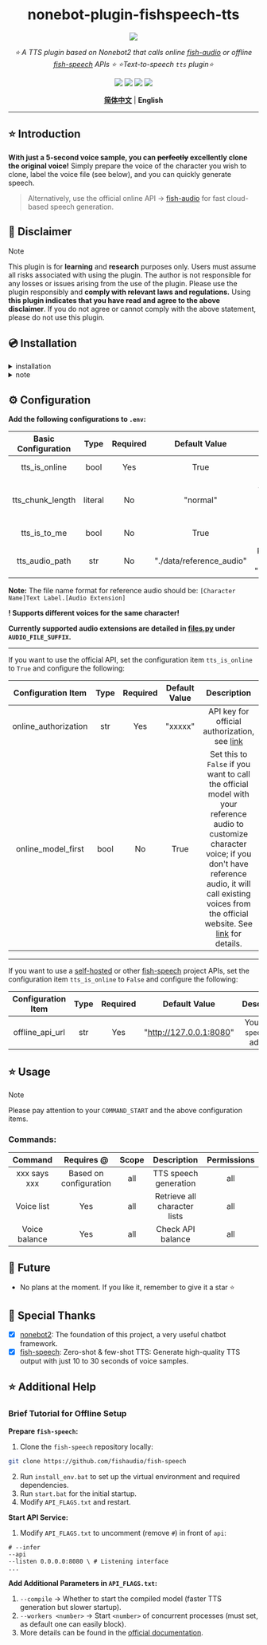 <div align="center">

# nonebot-plugin-fishspeech-tts

<a href="https://v2.nonebot.dev/store"><img src="https://count.getloli.com/get/@nonebot-plugin-fishspeech-tts?theme=asoul"></a>

_⭐ A TTS plugin based on Nonebot2 that calls online [fish-audio](https://fish.audio/zh-CN/) or offline [fish-speech](https://github.com/fishaudio/fish-speech) APIs ⭐_
_⭐Text-to-speech `tts` plugin⭐_

<a href="https://www.python.org/downloads/release/python-390/"><img src="https://img.shields.io/badge/python-3.10+-blue"></a>  <a href=""><img src="https://img.shields.io/badge/QQ-1141538825-yellow"></a> <a href="https://github.com/Cvandia/nonebot-plugin-game-torrent/blob/main/LICENCE"><img src="https://img.shields.io/badge/license-MIT-blue"></a> <a href="https://v2.nonebot.dev/"><img src="https://img.shields.io/badge/Nonebot2-2.2.0+-red"></a>

[**简体中文**](../README.md) | **English**
</div>

---

## ⭐ Introduction

**With just a 5-second voice sample, you can ~~perfectly~~ excellently clone the original voice!**
Simply prepare the voice of the character you wish to clone, label the voice file (see below), and you can quickly generate speech.

> Alternatively, use the official online API -> [fish-audio](https://fish.audio/zh-CN/) for fast cloud-based speech generation.

## 📜 Disclaimer

> [!note]
> This plugin is for **learning** and **research** purposes only. Users must assume all risks associated with using the plugin. The author is not responsible for any losses or issues arising from the use of the plugin. Please use the plugin responsibly and **comply with relevant laws and regulations.**
Using **this plugin indicates that you have read and agree to the above disclaimer**. If you do not agree or cannot comply with the above statement, please do not use this plugin.

## 💿 Installation

<details>
<summary>installation</summary>

**Using `pipx`:**
```bash
pipx install nonebot-plugin-fishspeech-tts -U
```
> [!note] Add this plugin to the `plugins = ["xxx"]` section in `pyproject.toml`.

**Using `nb-cli`:**
```bash
nb plugin install nonebot-plugin-fishspeech-tts -U
```

**Using `git clone` (not recommended):**
- Run the following command in the command prompt:
```bash
git clone https://github.com/Cvandia/nonebot-plugin-fishspeech-tts
```
- Copy the `nonebot-plugin-fishspeech-tts` folder to the `src/plugins` directory in the bot's root directory (or another name you used when creating the bot).
 </details>

 <details>
 <summary>note</summary>

Recommended mirror sites for download:

- Tsinghua Source: `https://pypi.tuna.tsinghua.edu.cn/simple`
- Alibaba Source: `https://mirrors.aliyun.com/pypi/simple/`

</details>

## ⚙️ Configuration

**Add the following configurations to `.env`:**

| Basic Configuration | Type | Required | Default Value | Description |
|:-----:|:----:|:----:|:---:|:----:|
| tts_is_online | bool | Yes | True | Whether to use the cloud API |
| tts_chunk_length | literal | No | "normal" | Audio chunk length for requests, defaults to normal; options: short, normal, long |
| tts_is_to_me | bool | No | True | Whether to respond only when mentioned |
| tts_audio_path | str | No | "./data/reference_audio" | Path for voice samples, defaults to "./data/reference_audio" |

**Note:** The file name format for reference audio should be: `[Character Name]Text Label.[Audio Extension]`

**! Supports different voices for the same character!**

**Currently supported audio extensions are detailed in [files.py](./nonebot_plugin_fishspeech_tts/files.py) under `AUDIO_FILE_SUFFIX`.**

---

If you want to use the official API, set the configuration item `tts_is_online` to `True` and configure the following:

| Configuration Item | Type | Required | Default Value | Description |
|:-----:|:----:|:----:|:---:|:----:|
| online_authorization | str | Yes | "xxxxx" | API key for official authorization, see [link](https://fish.audio/zh-CN/go-api/api-keys/) |
| online_model_first | bool | No | True | Set this to `False` if you want to call the official model with your reference audio to customize character voice; if you don't have reference audio, it will call existing voices from the official website. See [link](https://fish.audio/zh-CN/) for details. |

---

If you want to use a [self-hosted](#offline-setup-fish-speech) or other [fish-speech](https://github.com/fishaudio/fish-speech) project APIs, set the configuration item `tts_is_online` to `False` and configure the following:

| Configuration Item | Type | Required | Default Value | Description |
|:----:|:----:|:----:|:---:|:----:|
| offline_api_url | str | Yes | "http://127.0.0.1:8080" | Your `fish-speech` API address |

## ⭐ Usage

> [!note]
> Please pay attention to your `COMMAND_START` and the above configuration items.

### Commands:

| Command | Requires @ | Scope | Description | Permissions |
|:---:|:---:|:---:|:---:|:---:|
| xxx says xxx | Based on configuration | all | TTS speech generation | all |
| Voice list | Yes | all | Retrieve all character lists | all |
| Voice balance | Yes | all | Check API balance | all |

## 🌙 Future
- No plans at the moment.
If you like it, remember to give it a star ⭐

## 💝 Special Thanks

- [x] [nonebot2](https://github.com/nonebot/nonebot2): The foundation of this project, a very useful chatbot framework.
- [x] [fish-speech](https://github.com/fishaudio/fish-speech): Zero-shot & few-shot TTS: Generate high-quality TTS output with just 10 to 30 seconds of voice samples.

## ⭐ Additional Help

### Brief Tutorial for Offline Setup

**Prepare `fish-speech`:**
1. Clone the `fish-speech` repository locally:
```bash
git clone https://github.com/fishaudio/fish-speech
```
2. Run `install_env.bat` to set up the virtual environment and required dependencies.
3. Run `start.bat` for the initial startup.
4. Modify `API_FLAGS.txt` and restart.

**Start API Service:**
1. Modify `API_FLAGS.txt` to uncomment (remove `#`) in front of `api`:
```
# --infer
--api
--listen 0.0.0.0:8080 \ # Listening interface
...
```

**Add Additional Parameters in `API_FLAGS.txt`:**
1. `--compile` -> Whether to start the compiled model (faster TTS generation but slower startup).
2. `--workers <number>` -> Start `<number>` of concurrent processes (must set, as default one can easily block).
3. More details can be found in the [official documentation](https://speech.fish.audio/zh).
